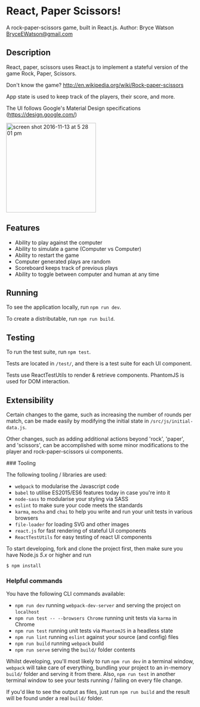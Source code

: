# React, Paper Scissors!
A rock-paper-scissors game, built in React.js.
Author: Bryce Watson <BryceEWatson@gmail.com>

## Description

React, paper, scissors uses React.js to implement a stateful version of the game Rock, Paper, Scissors.

Don't know the game? http://en.wikipedia.org/wiki/Rock-paper-scissors

App state is used to keep track of the players, their score, and more.

The UI follows Google's Material Design specifications (https://design.google.com/)

<img width="240" alt="screen shot 2016-11-13 at 5 28 01 pm" src="https://cloud.githubusercontent.com/assets/1322843/20250777/3c7dcdec-a9c7-11e6-9bc9-e1cb15bde34a.png">


## Features

- Ability to play against the computer
- Ability to simulate a game (Computer vs Computer)
- Ability to restart the game
- Computer generated plays are random
- Scoreboard keeps track of previous plays
- Ability to toggle between computer and human at any time

## Running

To see the application locally, run `npm run dev`.

To create a distributable, run `npm run build`.

## Testing

To run the test suite, run `npm test`.

Tests are located in `/test/`, and there is a test suite for each UI component.

Tests use ReactTestUtils to render & retrieve components. PhantomJS is used for DOM interaction.

## Extensibility

Certain changes to the game, such as increasing the number of rounds per match, can be made easily by modifying the initial state in `/src/js/initial-data.js`.

Other changes, such as adding additional actions beyond 'rock', 'paper', and 'scissors', can be accomplished with some minor modifications to the player and rock-paper-scissors ui components.

### Tooling

The following tooling / libraries are used:

- `webpack` to modularise the Javascript code
- `babel` to utilise ES2015/ES6 features today in case you're into it
- `node-sass` to modularise your styling via SASS
- `eslint` to make sure your code meets the standards
- `karma`, `mocha` and `chai` to help you write and run your unit tests in various browsers
- `file-loader` for loading SVG and other images
- `react.js` for fast rendering of stateful UI components
- `ReactTestUtils` for easy testing of react UI components

To start developing, fork and clone the project first, then make sure you have Node.js *5.x* or higher and run

```
$ npm install
```

### Helpful commands

You have the following CLI commands available:

- `npm run dev` running `webpack-dev-server` and serving the project on `localhost`
- `npm run test -- --browsers Chrome` running unit tests via `karma` in Chrome
- `npm run test` running unit tests via `PhantomJS` in a headless state
- `npm run lint` running `eslint` against your source (and config) files
- `npm run build` running `webpack` build
- `npm run serve` serving the `build/` folder contents

Whilst developing, you'll most likely to run `npm run dev` in a terminal window, `webpack` will take care of everything, bundling your project to an in-memory `build/` folder and serving it from there. Also, `npm run test` in another terminal window to see your tests running / failing on every file change.

If you'd like to see the output as files, just run `npm run build` and the result will be found under a real `build/` folder.
